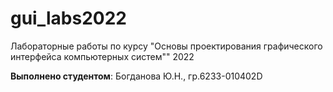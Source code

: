 # gui_labs2022
Лабораторные работы по курсу "Основы проектирования графического интерфейса компьютерных систем"" 2022

**Выполнено студентом**: Богданова Ю.Н., гр.6233-010402D
